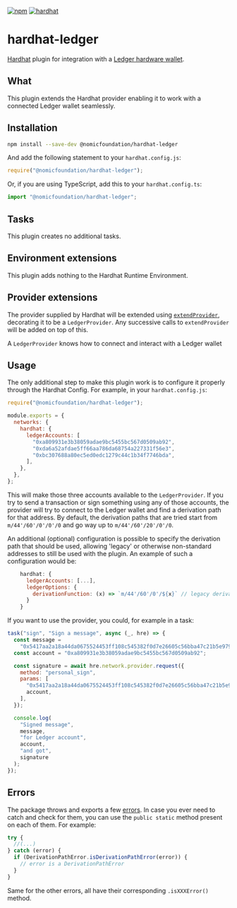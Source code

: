 [![npm](https://img.shields.io/npm/v/@nomicfoundation/hardhat-ledger.svg)](https://www.npmjs.com/package/@nomicfoundation/hardhat-ledger) [![hardhat](https://hardhat.org/buidler-plugin-badge.svg?1)](https://hardhat.org)

# hardhat-ledger

[Hardhat](https://hardhat.org) plugin for integration with a [Ledger hardware wallet](https://www.ledger.com/).

## What

This plugin extends the Hardhat provider enabling it to work with a connected Ledger wallet seamlessly.

## Installation

```bash
npm install --save-dev @nomicfoundation/hardhat-ledger
```

And add the following statement to your `hardhat.config.js`:

```js
require("@nomicfoundation/hardhat-ledger");
```

Or, if you are using TypeScript, add this to your `hardhat.config.ts`:

```js
import "@nomicfoundation/hardhat-ledger";
```

## Tasks

This plugin creates no additional tasks.

## Environment extensions

This plugin adds nothing to the Hardhat Runtime Environment.

## Provider extensions

The provider supplied by Hardhat will be extended using [`extendProvider`](https://hardhat.org/hardhat-runner/docs/advanced/building-plugins#extending-the-hardhat-provider), decorating it to be a `LedgerProvider`. Any successive calls to `extendProvider` will be added on top of this.

A `LedgerProvider` knows how to connect and interact with a Ledger wallet

## Usage

The only additional step to make this plugin work is to configure it properly through the Hardhat Config. For example, in your `hardhat.config.js`:

```js
require("@nomicfoundation/hardhat-ledger");

module.exports = {
  networks: {
    hardhat: {
      ledgerAccounts: [
        "0xa809931e3b38059adae9bc5455bc567d0509ab92",
        "0xda6a52afdae5ff66aa786da68754a227331f56e3",
        "0xbc307688a80ec5ed0edc1279c44c1b34f7746bda",
      ],
    },
  },
};
```

This will make those three accounts available to the `LedgerProvider`. If you try to send a transaction or sign something using any of those accounts, the provider will try to connect to the Ledger wallet and find a derivation path for that address. By default, the derivation paths that are tried start from `m/44'/60'/0'/0'/0` and go way up to `m/44'/60'/20'/0'/0`.

An additional (optional) configuration is possible to specify the derivation path that should be used, allowing 'legacy' or otherwise non-standard addresses to still be used with the plugin. An example of such a configuration would be:

```js
    hardhat: {
      ledgerAccounts: [...],
      ledgerOptions: {
        derivationFunction: (x) => `m/44'/60'/0'/${x}` // legacy derivation path
      }
    }
```

If you want to use the provider, you could, for example in a task:

```js
task("sign", "Sign a message", async (_, hre) => {
  const message =
    "0x5417aa2a18a44da0675524453ff108c545382f0d7e26605c56bba47c21b5e979";
  const account = "0xa809931e3b38059adae9bc5455bc567d0509ab92";

  const signature = await hre.network.provider.request({
    method: "personal_sign",
    params: [
      "0x5417aa2a18a44da0675524453ff108c545382f0d7e26605c56bba47c21b5e979",
      account,
    ],
  });

  console.log(
    "Signed message",
    message,
    "for Ledger account",
    account,
    "and got",
    signature
  );
});
```

## Errors

The package throws and exports a few [errors](https://github.com/NomicFoundation/hardhat/blob/feat/main/packages/hardhat-core/src/config.ts). In case you ever need to catch and check for them, you can use the `public static` method present on each of them. For example:

```ts
try {
  //(...)
} catch (error) {
  if (DerivationPathError.isDerivationPathError(error)) {
    // error is a DerivationPathError
  }
}
```

Same for the other errors, all have their corresponding `.isXXXError()` method.
